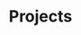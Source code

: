 ---
# An instance of the Accomplishments widget.
# Documentation: https://sourcethemes.com/academic/docs/page-builder/
widget: accomplishments

# This file represents a page section.
headless: true

# Order that this section appears on the page.
weight: 50

# Note: `&shy;` is used to add a 'soft' hyphen in a long heading.
title: 'Projects'
subtitle:

# Date format
#   Refer to https://wowchemy.com/docs/customization/#date-format
date_format: Jan 2006

# Accomplishments.
#   Add/remove as many `item` blocks below as you like.
#   `title`, `organization`, and `date_start` are the required parameters.
#   Leave other parameters empty if not required.
#   Begin multi-line descriptions with YAML's `|2-` multi-line prefix.
item:
- title: Learning Extended Enterprise
  date_end: ""
  date_start: "2020-12-15"
  description: |2-
    * Worked with multiple cross functional teams to deliver the integrations which are the backbone of Workday's new and improved learning platform.
    * These integrations are responsible for managing all 60,000 learners' curriculums, certifications, and affiliations.
    * Our team enabled Single Sign-On (SSO) for all customers and achieved 18,000 unqiue successful logins within the first 24 hours.
    * The iValidator static code analysis project helped to catch many errors that would have arised during the release.
  organization: Workday

- title: iValidator and CI/CD
  date_end: ""
  date_start: "2020-10-01"
  description: |2-
    * This is one of my most impactful projects at Workday, and is expected to save $1M+.
    * I built a static code analysis tool that can validate any SnapLogic project to prevent errors during production deployments.
    * It is now used across all projects in Business Technology as a validation step in our new CI/CD pipeline that I built using Jenkins. 
    * This tool saves significant time and technical debt during all of our code migrations.
    * I showcased my work to the whole Business Technology organization including the Chief Operating Officer of Workday!
  organization: Workday

- title: 'MAC Address Tracker'
  date_end: ""
  date_start: "2020-07-01"
  description: |2-
    * I developed an end-to-end centralized management website that interfaces with Aruba's ClearPass API's. 
    * It allows seamless modification of static host lists (whitelisted or blacklisted MAC addresses) across teams at Workday. 
    * This was the first website I had ever built from the ground up, which is awesome! I learned React, Node.js, and various Amazon Web Services - EC2, Lambda, S3, Secrets Manager, API Gateway and RDS.
  organization: Workday

- title: 'Identity Token Generator'
  date_end: ""
  date_start: "2020-05-01"
  description: |2-
    * When a user scans a QR code to be admitted to the Workday Rising conference, this integration authorizes that request.
    * This was part of the migration of all integrations in Mulesoft to SnapLogic.
    * I refactored and simplified the overall system design, improving maintainability and reducing technical debt.
  organization: Workday

- title: 'Query Parser'
  date_end: ""
  date_start: "2019-07-01"
  description: |2-
    * This project helped with migrating SQL queries from one legacy data warehouse to another, such as from MySQL to PostgreSQL. 
    * I created an abstract syntax tree of SQL in Haskell to parse queries betweend different SQL dialects, facilitating the query migration.
    * The parser translates select, from, where, groupby, having, orderby, and joins.
  organization: Blitzz

- title: "Fox Programming Language"
  date_end: ""
  date_start: "2019-06-01"
  description: |2-
    * Using Haskell, I built a programming language and compiler similar to Python.
    * The language supports complex programming constructs including type inference, function calls, recursion, data structures (lists, tuples, trees), static/runtime type checking, and a garbage collection system in C.
  organization: UC San Diego

- title: "Ngram Machine Learning Model"
  date_end: ""
  date_start: "2019-03-01"
  description: |2-
    * Using the Python NLTK library, I built trigram, bigram, and unigram language models. 
    * I implemented Laplace smoothing and analyzed the improvements on the perplexity of each dataset. 
    * After tuning hyperparameters, the model has the ability to auto‐generate real sentences.
  organization: UC San Diego
---